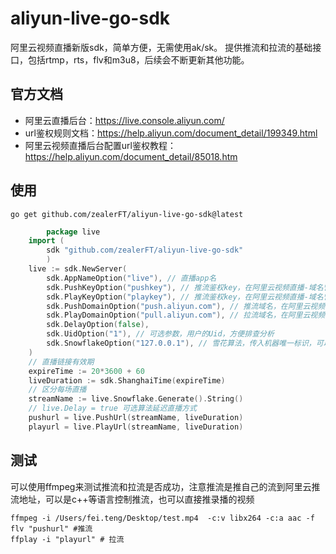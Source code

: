 # aliyun-live-go-sdk
阿里云视频直播新版sdk，简单方便，无需使用ak/sk。
提供推流和拉流的基础接口，包括rtmp，rts，flv和m3u8，后续会不断更新其他功能。

## 官方文档
- 阿里云直播后台：https://live.console.aliyun.com/
- url鉴权规则文档：https://help.aliyun.com/document_detail/199349.html
- 阿里云视频直播后台配置url鉴权教程：https://help.aliyun.com/document_detail/85018.htm

## 使用
```shell
go get github.com/zealerFT/aliyun-live-go-sdk@latest
```
``` go
        package live
	import (
		sdk "github.com/zealerFT/aliyun-live-go-sdk"
        )
	live := sdk.NewServer(
		sdk.AppNameOption("live"), // 直播app名
		sdk.PushKeyOption("pushkey"), // 推流鉴权key，在阿里云视频直播-域名管理-点击对应"推流"域名-访问控制-鉴权URL设置-主key
		sdk.PlayKeyOption("playkey"), // 推流鉴权key，在阿里云视频直播-域名管理-点击对应"拉流"域名-访问控制-鉴权URL设置-主key
		sdk.PushDomainOption("push.aliyun.com"), // 推流域名，在阿里云视频直播-域名管理里配置
		sdk.PlayDomainOption("pull.aliyun.com"), // 拉流域名，在阿里云视频直播-域名管理里配置
		sdk.DelayOption(false),
		sdk.UidOption("1"), // 可选参数，用户的Uid，方便排查分析
		sdk.SnowflakeOption("127.0.0.1"), // 雪花算法，传入机器唯一标识，可以是机器ip
	)
	// 直播链接有效期
	expireTime := 20*3600 + 60
	liveDuration := sdk.ShanghaiTime(expireTime)
	// 区分每场直播
	streamName := live.Snowflake.Generate().String()
	// live.Delay = true 可选算法延迟直播方式
	pushurl = live.PushUrl(streamName, liveDuration)
	playurl = live.PlayUrl(streamName, liveDuration)
```
## 测试
可以使用ffmpeg来测试推流和拉流是否成功，注意推流是推自己的流到阿里云推流地址，可以是c++等语言控制推流，也可以直接推录播的视频
```shell
ffmpeg -i /Users/fei.teng/Desktop/test.mp4  -c:v libx264 -c:a aac -f flv "pushurl" #推流
ffplay -i "playurl" # 拉流
```
